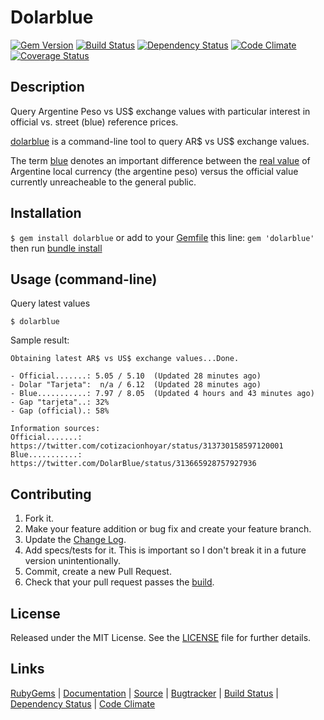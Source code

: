 # Dolarblue

[![Gem Version][GV img]][Gem Version]
[![Build Status][BS img]][Build Status]
[![Dependency Status][DS img]][Dependency Status]
[![Code Climate][CC img]][Code Climate]
[![Coverage Status][CS img]][Coverage Status]

## Description

Query Argentine Peso vs US$ exchange values with particular interest in official vs. street (blue) reference prices.

[dolarblue][RubyGems] is a command-line tool to query AR$ vs US$ exchange values.

The term [blue][] denotes an important difference between the [real value][] of Argentine local currency (the argentine peso) versus the official value currently unreacheable to the general public.

## Installation

`$ gem install dolarblue` or add to your [Gemfile][] this line: `gem 'dolarblue'` then run [bundle install][]

## Usage (command-line)

Query latest values

    $ dolarblue

Sample result:

    Obtaining latest AR$ vs US$ exchange values...Done.

    - Official.......: 5.05 / 5.10  (Updated 28 minutes ago)
    - Dolar "Tarjeta":  n/a / 6.12  (Updated 28 minutes ago)
    - Blue...........: 7.97 / 8.05  (Updated 4 hours and 43 minutes ago)
    - Gap "tarjeta"..: 32%
    - Gap (official).: 58%

    Information sources:
    Official.......: https://twitter.com/cotizacionhoyar/status/313730158597120001
    Blue...........: https://twitter.com/DolarBlue/status/313665928757927936


## Contributing

1. Fork it.
2. Make your feature addition or bug fix and create your feature branch.
3. Update the [Change Log][].
3. Add specs/tests for it. This is important so I don't break it in a future version unintentionally.
4. Commit, create a new Pull Request.
5. Check that your pull request passes the [build][travis pull requests].

## License

Released under the MIT License. See the [LICENSE][] file for further details.

## Links

[RubyGems][] | [Documentation][] | [Source][] | [Bugtracker][] | [Build Status][] | [Dependency Status][] | [Code Climate][]


[bundle install]: http://gembundler.com/man/bundle-install.1.html
[Gemfile]: http://gembundler.com/man/gemfile.5.html
[LICENSE]: LICENSE.md
[Change Log]: CHANGELOG.md

[RubyGems]: https://rubygems.org/gems/dolarblue
[Documentation]: http://rubydoc.info/gems/dolarblue
[Source]: https://github.com/elgalu/dolarblue
[Bugtracker]: https://github.com/elgalu/dolarblue/issues

[travis pull requests]: https://travis-ci.org/elgalu/dolarblue/pull_requests

[Gem Version]: https://rubygems.org/gems/dolarblue
[Build Status]: https://travis-ci.org/elgalu/dolarblue
[Dependency Status]: https://gemnasium.com/elgalu/dolarblue
[Code Climate]: https://codeclimate.com/github/elgalu/dolarblue
[Coverage Status]: https://coveralls.io/r/elgalu/dolarblue

[GV img]: https://badge.fury.io/rb/dolarblue.png
[BS img]: https://travis-ci.org/elgalu/dolarblue.png
[DS img]: https://gemnasium.com/elgalu/dolarblue.png
[CC img]: https://codeclimate.com/github/elgalu/dolarblue.png
[CS img]: https://coveralls.io/repos/elgalu/dolarblue/badge.png?branch=master

[blue]:       http://latino.foxnews.com/latino/news/2012/05/19/argentina-currency-black-market-expands/
[real value]: http://www.buenosairesherald.com/tags/dollar
